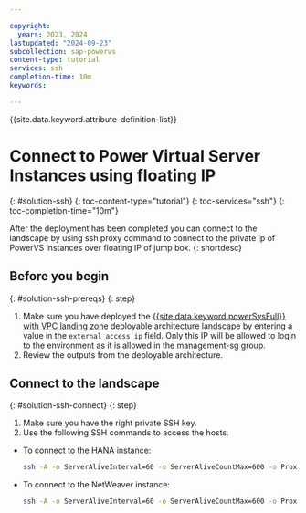 ```yaml
---

copyright:
  years: 2023, 2024
lastupdated: "2024-09-23"
subcollection: sap-powervs
content-type: tutorial
services: ssh
completion-time: 10m
keywords:

---
```


{{site.data.keyword.attribute-definition-list}}

# Connect to Power Virtual Server Instances using floating IP
{: #solution-ssh}
{: toc-content-type="tutorial"}
{: toc-services="ssh"}
{: toc-completion-time="10m"}

After the deployment has been completed you can connect to the landscape by using ssh proxy command to connect to the private ip of PowerVS instances over floating IP of jump box.
{: shortdesc}

## Before you begin
{: #solution-ssh-prereqs}
{: step}

1. Make sure you have deployed the [{{site.data.keyword.powerSysFull}} with VPC landing zone](https://cloud.ibm.com/catalog/architecture/deploy-arch-ibm-pvs-inf-2dd486c7-b317-4aaa-907b-42671485ad96-global) deployable architecture landscape by entering a value in the `external_access_ip` field. Only this IP will be allowed to login to the environment as it is allowed in the management-sg group.
1. Review the outputs from the deployable architecture.

## Connect to the landscape
{: #solution-ssh-connect}
{: step}

1. Make sure you have the right private SSH key.
1. Use the following SSH commands to access the hosts.

- To connect to the HANA instance:

    ```sh
    ssh -A -o ServerAliveInterval=60 -o ServerAliveCountMax=600 -o ProxyCommand="ssh -W %h:%p root@<access_host_or_ip>" root@<powervs_hana_instance_management_ip>
    ```

- To connect to the NetWeaver instance:
    ```sh
    ssh -A -o ServerAliveInterval=60 -o ServerAliveCountMax=600 -o ProxyCommand="ssh -W %h:%p root@<access_host_or_ip>" root@<powervs_netweaver_instance_management_ip>
    ```
